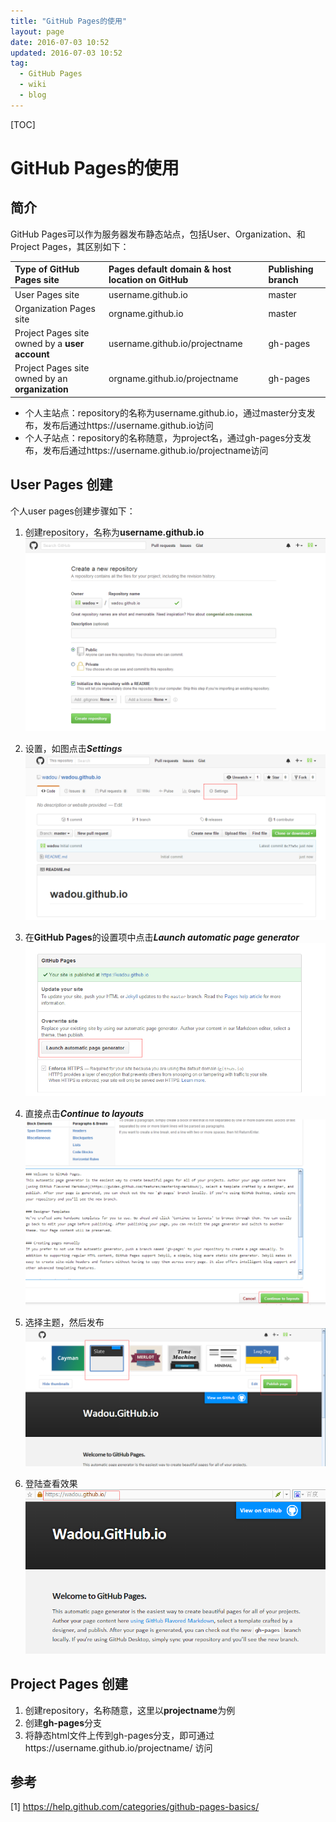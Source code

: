 ```yaml
---
title: "GitHub Pages的使用"
layout: page
date: 2016-07-03 10:52
updated: 2016-07-03 10:52
tag: 
  - GitHub Pages
  - wiki
  - blog
---
```


[TOC]

# GitHub Pages的使用 #

## 简介 ##
GitHub Pages可以作为服务器发布静态站点，包括User、Organization、和Project Pages，其区别如下：

|Type of GitHub Pages site|Pages default domain & host location on GitHub|Publishing branch|
|:---|:---|:---|
|User Pages site|username.github.io|master|
|Organization Pages site|orgname.github.io|master|
|Project Pages site owned by a **user account**|username.github.io/projectname|gh-pages|
|Project Pages site owned by an **organization**|orgname.github.io/projectname|gh-pages|


* 个人主站点：repository的名称为username.github.io，通过master分支发布，发布后通过https://username.github.io访问
* 个人子站点：repository的名称随意，为project名，通过gh-pages分支发布，发布后通过https://username.github.io/projectname访问



## User Pages 创建 ##
个人user pages创建步骤如下：

1. 创建repository，名称为**username.github.io**
![fb905862-40ef-11e6-865f-001eecd77418](https://raw.githubusercontent.com/wadou/wiki_pictures/master/fb905862-40ef-11e6-865f-001eecd77418.png)

2. 设置，如图点击***Settings***
![36cb4874-4780-4867-9682-bd0b141ef9eb](https://raw.githubusercontent.com/wadou/wiki_pictures/master/36cb4874-4780-4867-9682-bd0b141ef9eb.png)

3. 在**GitHub Pages**的设置项中点击***Launch automatic page generator***
![28e7dd0c-e180-4c17-914a-0ab48881c58d](https://raw.githubusercontent.com/wadou/wiki_pictures/master/28e7dd0c-e180-4c17-914a-0ab48881c58d.png)

4. 直接点击***Continue to layouts***
![c6ad5879-43f0-4cc1-8d2c-22d0ac1395a2](https://raw.githubusercontent.com/wadou/wiki_pictures/master/c6ad5879-43f0-4cc1-8d2c-22d0ac1395a2.png)

5. 选择主题，然后发布
![8338af88-53d9-4ab6-b76a-101ce268a0ef](https://raw.githubusercontent.com/wadou/wiki_pictures/master/8338af88-53d9-4ab6-b76a-101ce268a0ef.png)

6. 登陆查看效果
![f1026f3e-9c32-4f78-9347-51a03c299caf](https://raw.githubusercontent.com/wadou/wiki_pictures/master/f1026f3e-9c32-4f78-9347-51a03c299caf.png)


## Project Pages 创建 ##
1. 创建repository，名称随意，这里以**projectname**为例
2. 创建**gh-pages**分支
3. 将静态html文件上传到gh-pages分支，即可通过https://username.github.io/projectname/ 访问



## 参考 ##
[1] <https://help.github.com/categories/github-pages-basics/>
